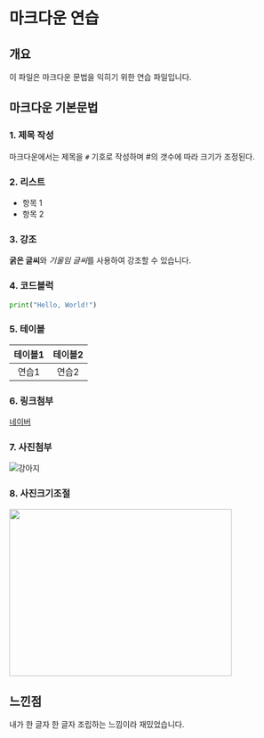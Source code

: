 # 마크다운 연습
 
 ## 개요
 이 파일은 마크다운 문법을 익히기 위한 연습 파일입니다.
 
 ## 마크다운 기본문법
 
 ### 1. 제목 작성
 마크다운에서는 제목을 `#` 기호로 작성하며 #의 갯수에 따라 크기가 조정된다.
 
 ### 2. 리스트
 - 항목 1
 - 항목 2
 
 ### 3. 강조
 **굵은 글씨**와 *기울임 글씨*를 사용하여 강조할 수 있습니다.
 
 ### 4. 코드블럭
 ```python
 print("Hello, World!")
 ```
 ### 5. 테이블
 |테이블1|테이블2|
 |:---:|:---:|
 |연습1|연습2|
 
 ### 6. 링크첨부
 [네이버](https://naver.com)
 
 ### 7. 사진첨부
 ![강아지](https://github.com/user-attachments/assets/319456f8-b155-41b1-99f8-d86e5b3862e3)
 
 ### 8. 사진크기조절
 <img src="https://github.com/user-attachments/assets/76e13389-fe7b-4e6f-a46f-459d6960db29" width="400" height="300"/>
 
 ## 느낀점
 내가 한 글자 한 글자 조립하는 느낌이라 재밌었습니다.
 
